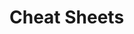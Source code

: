                                                                
                                                                                                                
# Cheat Sheets           

   




